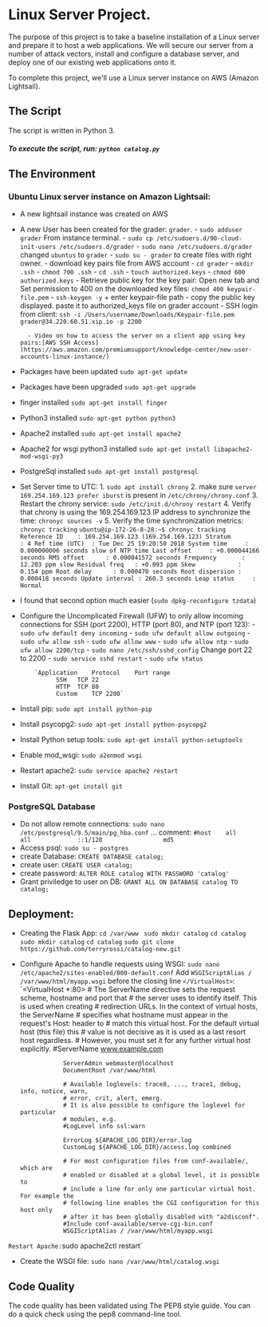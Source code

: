 # **Linux Server Project.**

 The purpose of this project is to take a baseline installation of a Linux server and prepare it to host a web applications. We will secure our server from a number of attack vectors, install and configure a database server, and deploy one of our existing web applications onto it.

 To complete this project, we'll use a Linux server instance on AWS (Amazon Lightsail).

## **The Script**

The script is written in Python 3.

##### To execute the script, run: `python catalog.py`

## **The Environment**

### Ubuntu Linux server instance on Amazon Lightsail:

  - A new lightsail instance was created on AWS
  - A new User has been created for the grader: `grader`.
          - `sudo adduser grader` From instance terminal.
          - `sudo cp /etc/sudoers.d/90-cloud-init-users /etc/sudoers.d/grader`
          - `sudo nano /etc/sudoers.d/grader` changed `ubuntus` to `grader`
          - `sudo su - grader` to create files with right owner.
          - download key pairs file from AWS account
          - `cd grader`
          - `mkdir .ssh`
          - `chmod 700 .ssh`
          - `cd .ssh`
          - `touch authorized.keys`
          - `chmod 600 authorized.keys`
          - Retrieve public key for the key pair:
                Open new tab and Set permission to 400 on the downloaded key files: `chmod 400 keypair-file.pem`
          - `ssh-keygen -y` + enter keypair-file path
          - copy the public key displayed. paste it to authorized_keys file on grader account
          - SSH login from client:
          `ssh -i /Users/username/Downloads/Keypair-file.pem grader@34.220.60.51.xip.io -p 2200`

          - Video on how to access the server on a client app using key pairs:[AWS SSH Access](https://aws.amazon.com/premiumsupport/knowledge-center/new-user-accounts-linux-instance/)



  - Packages have been updated `sudo apt-get update`
  - Packages have been upgraded `sudo apt-get upgrade`
  - finger installed `sudo apt-get install finger`
  - Python3 installed `sudo apt-get python python3`
  - Apache2 installed `sudo apt-get install apache2`
  - Apache2 for wsgi python3 installed `sudo apt-get install libapache2-mod-wsgi-py3`
  - PostgreSql installed `sudo apt-get install postgresql`
  - Set Server time to UTC:
          1. `sudo apt install chrony`
          2. make sure `server 169.254.169.123 prefer iburst` is present in `/etc/chrony/chrony.conf`
          3. Restart the chrony service: `sudo /etc/init.d/chrony restart`
          4. Verify that chrony is using the 169.254.169.123 IP address to synchronize the time: `chronyc sources -v`
          5. Verify the time synchronization metrics: `chronyc tracking`
          `ubuntu@ip-172-26-8-28:~$ chronyc tracking
            Reference ID    : 169.254.169.123 (169.254.169.123)
            Stratum         : 4
            Ref time (UTC)  : Tue Dec 25 19:20:50 2018
            System time     : 0.000000006 seconds slow of NTP time
            Last offset     : +0.000044166 seconds
            RMS offset      : 0.000041572 seconds
            Frequency       : 12.203 ppm slow
            Residual freq   : +0.093 ppm
            Skew            : 0.154 ppm
            Root delay      : 0.000470 seconds
            Root dispersion : 0.000418 seconds
            Update interval : 260.3 seconds
            Leap status     : Normal`
  - I found that second option much easier (`sudo dpkg-reconfigure tzdata`)
  - Configure the Uncomplicated Firewall (UFW) to only allow incoming connections for SSH (port 2200), HTTP (port 80), and NTP (port 123):
            - `sudo ufw default deny incoming`
            - `sudo ufw default allow outgoing`
            - `sudo ufw allow ssh`
            - `sudo ufw allow www`
            - `sudo ufw allow ntp`
            - `sudo ufw allow 2200/tcp`
            - `sudo nano /etc/ssh/sshd_config` Change port 22 to 2200
            - `sudo service sshd restart`
            - `sudo ufw status`

            `Application	Protocol	Port range
                  SSH	TCP	22
                  HTTP	TCP	80
                  Custom	TCP	2200`
  - Install pip: `sudo apt install python-pip`
  - Install psycopg2: `sudo apt-get install python-psycopg2`
  - Install Python setup tools: `sudo apt-get install python-setuptools`
  - Enable mod_wsgi: `sudo a2enmod wsgi`
  - Restart apache2: `sudo service apache2 restart`
  - Install Git: `apt-get install git`



### PostgreSQL Database

  - Do not allow remote connections: `sudo nano /etc/postgresql/9.5/main/pg_hba.conf`
      ... comment: `#host    all             all             ::1/128                 md5`
  - Access psql: `sudo su - postgres`
  - create Database: `CREATE DATABASE catalog;`
  - create user: `CREATE USER catalog;`
  - create password: `ALTER ROLE catalog WITH PASSWORD 'catalog'`
  - Grant priviledge to user on DB: `GRANT ALL ON DATABASE catalog TO catalog;`
  

## Deployment:

  - Creating the Flask App:
        `cd /var/www `
        `sudo mkdir catalog`
        `cd catalog`
        `sudo mkdir catalog`
        `cd catalog`
        `sudo git clone https://github.com/terryrossi/catalog-new.git`

  - Configure Apache to handle requests using WSGI:
        `sudo nano /etc/apache2/sites-enabled/000-default.conf`
        Add `WSGIScriptAlias / /var/www/html/myapp.wsgi` before the closing line `</VirtualHost>`:
            `<VirtualHost *:80>
                  	# The ServerName directive sets the request scheme, hostname and port that
                  	# the server uses to identify itself. This is used when creating
                  	# redirection URLs. In the context of virtual hosts, the ServerName
                  	# specifies what hostname must appear in the request's Host: header to
                  	# match this virtual host. For the default virtual host (this file) this
                  	# value is not decisive as it is used as a last resort host regardless.
                  	# However, you must set it for any further virtual host explicitly.
                  	#ServerName www.example.com

                  	ServerAdmin webmaster@localhost
                  	DocumentRoot /var/www/html

                  	# Available loglevels: trace8, ..., trace1, debug, info, notice, warn,
                  	# error, crit, alert, emerg.
                  	# It is also possible to configure the loglevel for particular
                  	# modules, e.g.
                  	#LogLevel info ssl:warn

                  	ErrorLog ${APACHE_LOG_DIR}/error.log
                  	CustomLog ${APACHE_LOG_DIR}/access.log combined

                  	# For most configuration files from conf-available/, which are
                  	# enabled or disabled at a global level, it is possible to
                  	# include a line for only one particular virtual host. For example the
                  	# following line enables the CGI configuration for this host only
                  	# after it has been globally disabled with "a2disconf".
                  	#Include conf-available/serve-cgi-bin.conf
                  	WSGIScriptAlias / /var/www/html/myapp.wsgi
</VirtualHost>`
        Restart Apache: `sudo apache2ctl restart`

  - Create the WSGI file:
        `sudo nano /var/www/html/catalog.wsgi`




## Code Quality

The code quality has been validated using The PEP8 style guide. You can do a quick check using the pep8 command-line tool.
